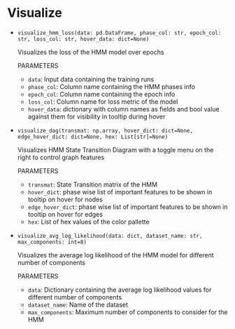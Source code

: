# Visualize

- `visualize_hmm_loss(data: pd.DataFrame, phase_col: str, epoch_col: str, loss_col: str, hover_data: dict=None)`

  Visualizes the loss of the HMM model over epochs

  PARAMETERS

  - `data`: Input data containing the training runs
  - `phase_col`: Column name containing the HMM phases info
  - `epoch_col`: Column name containing the epoch info
  - `loss_col`: Column name for loss metric of the model
  - `hover_data`: dictionary with column names as fields and bool value against them for visibility in tooltip during hover

- `visualize_dag(transmat: np.array, hover_dict: dict=None, edge_hover_dict: dict=None, hex: List[str]=None)`

  Visualizes HMM State Transition Diagram with a toggle menu on the right to control graph features

  PARAMETERS

  - `transmat`: State Transition matrix of the HMM
  - `hover_dict`: phase wise list of important features to be shown in tooltip on hover for nodes
  - `edge_hover_dict`: phase wise list of important features to be shown in tooltip on hover for edges
  - `hex`: List of hex values of the color pallette

- `visualize_avg_log_likelihood(data: dict, dataset_name: str, max_components: int=8)`

  Visualizes the average log likelihood of the HMM model for different number of components

  PARAMETERS

  - `data`: Dictionary containing the average log likelihood values for different number of components
  - `dataset_name`: Name of the dataset
  - `max_components`: Maximum number of components to consider for the HMM
